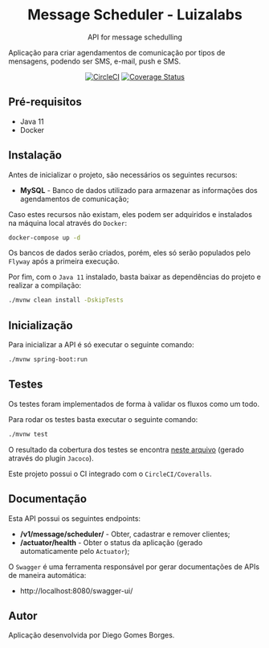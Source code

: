 <h1 align="center">Message Scheduler - Luizalabs</h1>
<p align="center">API for message schedulling</p>

Aplicação para criar agendamentos de comunicação por tipos de mensagens, podendo ser SMS, e-mail, push e SMS.

<div align="center">

[![CircleCI](https://circleci.com/gh/diegogborges/message-scheduler/tree/main.svg?style=svg)](https://circleci.com/gh/diegogborges/message-scheduler/tree/main) [![Coverage Status](https://coveralls.io/repos/github/diegogborges/message-scheduler/badge.svg?branch=main)](https://coveralls.io/github/diegogborges/message-scheduler?branch=main)

</div>

## Pré-requisitos

* Java 11
* Docker

## Instalação

Antes de inicializar o projeto, são necessários os seguintes recursos:

* __MySQL__ - Banco de dados utilizado para armazenar as informações dos agendamentos de comunicação;

Caso estes recursos não existam, eles podem ser adquiridos e instalados na máquina local através do `Docker`:

```sh
docker-compose up -d
```

Os bancos de dados serão criados, porém, eles só serão populados pelo `Flyway` após a primeira execução.

Por fim, com o `Java 11` instalado, basta baixar as dependências do projeto e realizar a compilação:

```sh
./mvnw clean install -DskipTests
```

## Inicialização

Para inicializar a API é só executar o seguinte comando:

```sh
./mvnw spring-boot:run
```

## Testes

Os testes foram implementados de forma à validar os fluxos como um todo.

Para rodar os testes basta executar o seguinte comando:

```sh
./mvnw test
```

O resultado da cobertura dos testes se encontra [neste arquivo](./target/jacoco/index.html) (gerado através do plugin `Jacoco`).

Este projeto possui o CI integrado com o `CircleCI/Coveralls`.

## Documentação

Esta API possui os seguintes endpoints:

* __/v1/message/scheduler/__ - Obter, cadastrar e remover clientes;
* __/actuator/health__ - Obter o status da aplicação (gerado automaticamente pelo `Actuator`);

O `Swagger` é uma ferramenta responsável por gerar documentações de APIs de maneira automática:

* http://localhost:8080/swagger-ui/

## Autor

Aplicação desenvolvida por Diego Gomes Borges.
